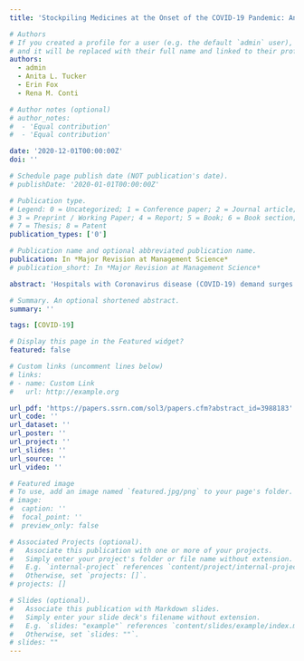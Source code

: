 ```yaml
---
title: 'Stockpiling Medicines at the Onset of the COVID-19 Pandemic: An Empirical Analysis of National Prescription Drug Sales and Prices'

# Authors
# If you created a profile for a user (e.g. the default `admin` user), write the username (folder name) here
# and it will be replaced with their full name and linked to their profile.
authors:
  - admin
  - Anita L. Tucker
  - Erin Fox
  - Rena M. Conti

# Author notes (optional)
# author_notes:
#  - 'Equal contribution'
#  - 'Equal contribution'

date: '2020-12-01T00:00:00Z'
doi: ''

# Schedule page publish date (NOT publication's date).
# publishDate: '2020-01-01T00:00:00Z'

# Publication type.
# Legend: 0 = Uncategorized; 1 = Conference paper; 2 = Journal article;
# 3 = Preprint / Working Paper; 4 = Report; 5 = Book; 6 = Book section;
# 7 = Thesis; 8 = Patent
publication_types: ['0']

# Publication name and optional abbreviated publication name.
publication: In *Major Revision at Management Science*
# publication_short: In *Major Revision at Management Science*

abstract: 'Hospitals with Coronavirus disease (COVID-19) demand surges at the onset of the pandemic report medication shortages, a worrisome phenomenon as inadequate medication supplies negatively affect patient outcomes. The popular press implicates a lack of raw ingredients and spikes in purchases but rigorous research is needed to more accurately identify shortage causes. We leverage a quasi-experimental design on IQVIA’s National Sales Perspectives data from 2018-2020 with a focus on medicines related to U.S. hospital-based COVID-19 treatment and a set of control medicines not used for COVID-19. We contribute to supply chain theory by empirically demonstrating that stockpiling among U.S. medical providers in the early phase of the pandemic accounts for the shortages. The buyers’ behavior results in concentration of the sales volume of COVID-19 medicines in the first two months of the pandemic. After these first two months, the sales volume of drugs for COVID-19 treatment decreases significantly despite a nationwide increase in COVID-19-related hospitalizations. An implication for manufacturers is that orders due to stockpiling by downstream buyers early on in a pandemic period should be discounted when predicting future demand. We also investigate another potential cause: expected price increases in the future. Counter to concerns that drug manufacturers would engage in price gouging behavior, we find no evidence of price inflation for these drugs. Our results are robust to numerous sensitivity checks and have implications for manufacturers, hospitals, and policymakers that may improve medicine supply resiliency against future threats.'

# Summary. An optional shortened abstract.
summary: ''

tags: [COVID-19]

# Display this page in the Featured widget?
featured: false

# Custom links (uncomment lines below)
# links:
# - name: Custom Link
#   url: http://example.org

url_pdf: 'https://papers.ssrn.com/sol3/papers.cfm?abstract_id=3988183'
url_code: ''
url_dataset: ''
url_poster: ''
url_project: ''
url_slides: ''
url_source: ''
url_video: ''

# Featured image
# To use, add an image named `featured.jpg/png` to your page's folder.
# image:
#  caption: ''
#  focal_point: ''
#  preview_only: false

# Associated Projects (optional).
#   Associate this publication with one or more of your projects.
#   Simply enter your project's folder or file name without extension.
#   E.g. `internal-project` references `content/project/internal-project/index.md`.
#   Otherwise, set `projects: []`.
# projects: []

# Slides (optional).
#   Associate this publication with Markdown slides.
#   Simply enter your slide deck's filename without extension.
#   E.g. `slides: "example"` references `content/slides/example/index.md`.
#   Otherwise, set `slides: ""`.
# slides: ""
---
```

